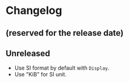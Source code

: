 # Changelog

## (reserved for the release date)

## Unreleased
- Use SI format by default with `Display`.
- Use "KiB" for SI unit.

